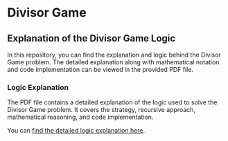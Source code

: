 # Divisor Game

## Explanation of the Divisor Game Logic

In this repository, you can find the explanation and logic behind the Divisor Game problem. The detailed explanation along with mathematical notation and code implementation can be viewed in the provided PDF file.

### Logic Explanation

The PDF file contains a detailed explanation of the logic used to solve the Divisor Game problem. It covers the strategy, recursive approach, mathematical reasoning, and code implementation.

You can [find the detailed logic explanation here](logic_explanation.pdf).
